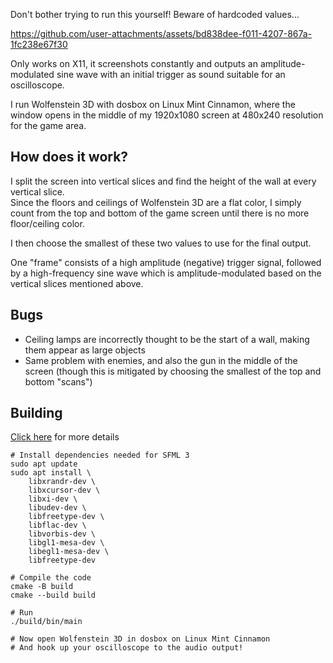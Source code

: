 Don't bother trying to run this yourself! Beware of hardcoded values...

https://github.com/user-attachments/assets/bd838dee-f011-4207-867a-1fc238e67f30

Only works on X11, it screenshots constantly and outputs an amplitude-modulated sine wave with an initial trigger as sound suitable for an oscilloscope.

I run Wolfenstein 3D with dosbox on Linux Mint Cinnamon, where the window opens in the middle of my 1920x1080 screen at 480x240 resolution for the game area.

## How does it work?
I split the screen into vertical slices and find the height of the wall at every vertical slice.\
Since the floors and ceilings of Wolfenstein 3D are a flat color, I simply count from the top and bottom of the game screen until there is no more floor/ceiling color.

I then choose the smallest of these two values to use for the final output.

One "frame" consists of a high amplitude (negative) trigger signal, followed by a high-frequency sine wave which is amplitude-modulated based on the vertical slices mentioned above.

## Bugs
- Ceiling lamps are incorrectly thought to be the start of a wall, making them appear as large objects
- Same problem with enemies, and also the gun in the middle of the screen (though this is mitigated by choosing the smallest of the top and bottom "scans")

## Building
[Click here](https://github.com/SFML/cmake-sfml-project) for more details
```
# Install dependencies needed for SFML 3
sudo apt update
sudo apt install \
    libxrandr-dev \
    libxcursor-dev \
    libxi-dev \
    libudev-dev \
    libfreetype-dev \
    libflac-dev \
    libvorbis-dev \
    libgl1-mesa-dev \
    libegl1-mesa-dev \
    libfreetype-dev

# Compile the code
cmake -B build
cmake --build build

# Run
./build/bin/main

# Now open Wolfenstein 3D in dosbox on Linux Mint Cinnamon
# And hook up your oscilloscope to the audio output!
```
